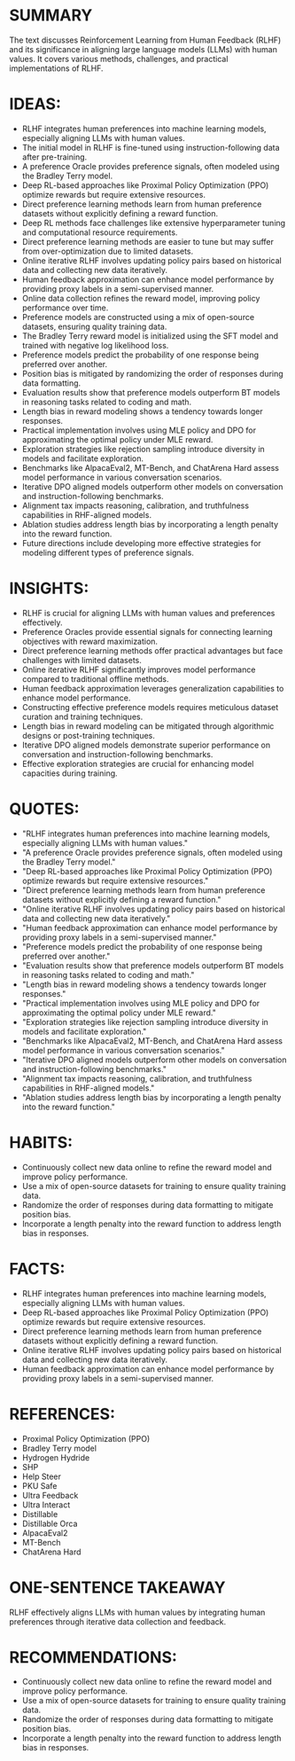 # SUMMARY
The text discusses Reinforcement Learning from Human Feedback (RLHF) and its significance in aligning large language models (LLMs) with human values. It covers various methods, challenges, and practical implementations of RLHF.

# IDEAS:
- RLHF integrates human preferences into machine learning models, especially aligning LLMs with human values.
- The initial model in RLHF is fine-tuned using instruction-following data after pre-training.
- A preference Oracle provides preference signals, often modeled using the Bradley Terry model.
- Deep RL-based approaches like Proximal Policy Optimization (PPO) optimize rewards but require extensive resources.
- Direct preference learning methods learn from human preference datasets without explicitly defining a reward function.
- Deep RL methods face challenges like extensive hyperparameter tuning and computational resource requirements.
- Direct preference learning methods are easier to tune but may suffer from over-optimization due to limited datasets.
- Online iterative RLHF involves updating policy pairs based on historical data and collecting new data iteratively.
- Human feedback approximation can enhance model performance by providing proxy labels in a semi-supervised manner.
- Online data collection refines the reward model, improving policy performance over time.
- Preference models are constructed using a mix of open-source datasets, ensuring quality training data.
- The Bradley Terry reward model is initialized using the SFT model and trained with negative log likelihood loss.
- Preference models predict the probability of one response being preferred over another.
- Position bias is mitigated by randomizing the order of responses during data formatting.
- Evaluation results show that preference models outperform BT models in reasoning tasks related to coding and math.
- Length bias in reward modeling shows a tendency towards longer responses.
- Practical implementation involves using MLE policy and DPO for approximating the optimal policy under MLE reward.
- Exploration strategies like rejection sampling introduce diversity in models and facilitate exploration.
- Benchmarks like AlpacaEval2, MT-Bench, and ChatArena Hard assess model performance in various conversation scenarios.
- Iterative DPO aligned models outperform other models on conversation and instruction-following benchmarks.
- Alignment tax impacts reasoning, calibration, and truthfulness capabilities in RHF-aligned models.
- Ablation studies address length bias by incorporating a length penalty into the reward function.
- Future directions include developing more effective strategies for modeling different types of preference signals.

# INSIGHTS:
- RLHF is crucial for aligning LLMs with human values and preferences effectively.
- Preference Oracles provide essential signals for connecting learning objectives with reward maximization.
- Direct preference learning methods offer practical advantages but face challenges with limited datasets.
- Online iterative RLHF significantly improves model performance compared to traditional offline methods.
- Human feedback approximation leverages generalization capabilities to enhance model performance.
- Constructing effective preference models requires meticulous dataset curation and training techniques.
- Length bias in reward modeling can be mitigated through algorithmic designs or post-training techniques.
- Iterative DPO aligned models demonstrate superior performance on conversation and instruction-following benchmarks.
- Effective exploration strategies are crucial for enhancing model capacities during training.

# QUOTES:
- "RLHF integrates human preferences into machine learning models, especially aligning LLMs with human values."
- "A preference Oracle provides preference signals, often modeled using the Bradley Terry model."
- "Deep RL-based approaches like Proximal Policy Optimization (PPO) optimize rewards but require extensive resources."
- "Direct preference learning methods learn from human preference datasets without explicitly defining a reward function."
- "Online iterative RLHF involves updating policy pairs based on historical data and collecting new data iteratively."
- "Human feedback approximation can enhance model performance by providing proxy labels in a semi-supervised manner."
- "Preference models predict the probability of one response being preferred over another."
- "Evaluation results show that preference models outperform BT models in reasoning tasks related to coding and math."
- "Length bias in reward modeling shows a tendency towards longer responses."
- "Practical implementation involves using MLE policy and DPO for approximating the optimal policy under MLE reward."
- "Exploration strategies like rejection sampling introduce diversity in models and facilitate exploration."
- "Benchmarks like AlpacaEval2, MT-Bench, and ChatArena Hard assess model performance in various conversation scenarios."
- "Iterative DPO aligned models outperform other models on conversation and instruction-following benchmarks."
- "Alignment tax impacts reasoning, calibration, and truthfulness capabilities in RHF-aligned models."
- "Ablation studies address length bias by incorporating a length penalty into the reward function."

# HABITS:
- Continuously collect new data online to refine the reward model and improve policy performance.
- Use a mix of open-source datasets for training to ensure quality training data.
- Randomize the order of responses during data formatting to mitigate position bias.
- Incorporate a length penalty into the reward function to address length bias in responses.

# FACTS:
- RLHF integrates human preferences into machine learning models, especially aligning LLMs with human values.
- Deep RL-based approaches like Proximal Policy Optimization (PPO) optimize rewards but require extensive resources.
- Direct preference learning methods learn from human preference datasets without explicitly defining a reward function.
- Online iterative RLHF involves updating policy pairs based on historical data and collecting new data iteratively.
- Human feedback approximation can enhance model performance by providing proxy labels in a semi-supervised manner.

# REFERENCES:
- Proximal Policy Optimization (PPO)
- Bradley Terry model
- Hydrogen Hydride
- SHP
- Help Steer
- PKU Safe
- Ultra Feedback
- Ultra Interact
- Distillable
- Distillable Orca
- AlpacaEval2
- MT-Bench
- ChatArena Hard

# ONE-SENTENCE TAKEAWAY
RLHF effectively aligns LLMs with human values by integrating human preferences through iterative data collection and feedback.

# RECOMMENDATIONS:
- Continuously collect new data online to refine the reward model and improve policy performance.
- Use a mix of open-source datasets for training to ensure quality training data.
- Randomize the order of responses during data formatting to mitigate position bias.
- Incorporate a length penalty into the reward function to address length bias in responses.